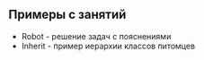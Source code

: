 ## Примеры с занятий

  - Robot - решение задач с пояснениями
  - Inherit - пример иерархии классов питомцев
